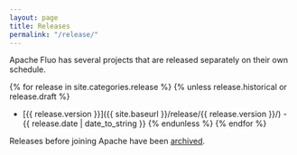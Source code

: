 ```yaml
---
layout: page
title: Releases
permalink: "/release/"
---
```


Apache Fluo has several projects that are released separately on their own schedule.

{% for release in site.categories.release %}
{% unless release.historical or release.draft %}
* [{{ release.version }}]({{ site.baseurl }}/release/{{ release.version }}/) - {{ release.date | date_to_string }}
{% endunless %}
{% endfor %}

Releases before joining Apache have been [archived](/pre-asf-release/).
